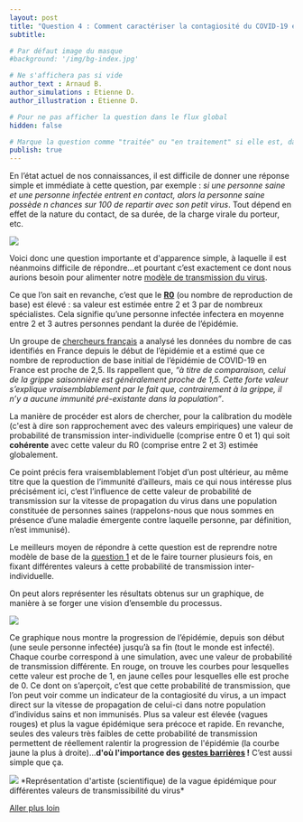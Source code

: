 ```yaml
---
layout: post
title: "Question 4 : Comment caractériser la contagiosité du COVID-19 et quel est l'effet de ce paramètre sur la diffusion du virus ?"
subtitle: 

# Par défaut image du masque
#background: '/img/bg-index.jpg'

# Ne s'affichera pas si vide
author_text : Arnaud B.
author_simulations : Etienne D.
author_illustration : Etienne D.

# Pour ne pas afficher la question dans le flux global
hidden: false

# Marque la question comme "traitée" ou "en traitement" si elle est, dans cette ordre, publiée ou non
publish: true
---
```


En l’état actuel de nos connaissances, il est difficile de donner une réponse simple et immédiate à cette question, par exemple : *si une personne saine et une personne infectée entrent en contact, alors la personne saine possède n chances sur 100 de repartir avec son petit virus*. 
Tout dépend en effet de la nature du contact, de sa durée, de la charge virale du porteur, etc. 

<img src="{{ '/img/posts/Q1_2.jpg' | prepend: site.baseurl | replace: '//', '/' }}" class="half-size">

Voici donc une question importante et d'apparence simple, à laquelle il est néanmoins difficile de répondre...et pourtant c’est exactement ce dont nous aurions besoin pour alimenter notre [modèle de transmission du virus](https://covprehension.org/2020/03/24/q1.html).

Ce que l’on sait en revanche, c’est que le [**R0**](https://fr.wikipedia.org/wiki/Mod%C3%A8les_compartimentaux_en_%C3%A9pid%C3%A9miologie) (ou nombre de reproduction de base) est élevé : sa valeur est estimée entre 2 et 3 par de nombreux spécialistes. Cela signifie qu’une personne infectée infectera en moyenne entre 2 et 3 autres personnes pendant la durée de l’épidémie.

Un groupe de [chercheurs français](http://alizon.ouvaton.org/Rapport1_R0_France.html) a analysé les données du nombre de cas identifiés en France depuis le début de l’épidémie et a estimé que ce nombre de reproduction de base initial de l’épidémie de COVID-19 en France est proche de 2,5. 
Ils rappellent que, *“à titre de comparaison, celui de la grippe saisonnière est généralement proche de 1,5. Cette forte valeur s’explique vraisemblablement par le fait que, contrairement à la grippe, il n’y a aucune immunité pré-existante dans la population”*.

La manière de procéder est alors de chercher, pour la calibration du modèle (c'est à dire son rapprochement avec des valeurs empiriques) une valeur de probabilité de transmission inter-individuelle (comprise entre 0 et 1) qui soit **cohérente** avec cette valeur du R0 (comprise entre 2 et 3) estimée globalement. 

Ce point précis fera vraisemblablement l’objet d’un post ultérieur, au même titre que la question de l’immunité d’ailleurs, mais ce qui nous intéresse plus précisément ici, c’est l’influence de cette valeur de probabilité de transmission sur la vitesse de propagation du virus dans une population constituée de personnes saines (rappelons-nous que nous sommes en présence d’une maladie émergente contre laquelle personne, par définition, n’est immunisé).

Le meilleurs moyen de répondre à cette question est de reprendre notre modèle de base de la [question 1](https://covprehension.org/2020/03/24/q1.html) et de le faire tourner plusieurs fois, en fixant différentes valeurs à cette probabilité de transmission inter-individuelle.

On peut alors représenter les résultats obtenus sur un graphique, de manière à se forger une vision d’ensemble du processus.

<img src="{{ '/img/posts/Q4-1.png' | prepend: site.baseurl | replace: '//', '/' }}" class="full-size">

Ce graphique nous montre la progression de l’épidémie, depuis son début (une seule personne infectée) jusqu’à sa fin (tout le monde est infecté). Chaque courbe correspond à une simulation, avec une valeur de probabilité de transmission différente. En rouge, on trouve les courbes pour lesquelles cette valeur est proche de 1, en jaune celles pour lesquelles elle est proche de 0. Ce dont on s’aperçoit, c’est que cette probabilité de transmission, que l’on peut voir comme un indicateur de la contagiosité du virus, a un impact direct sur la vitesse de propagation de celui-ci dans notre population d’individus sains et non immunisés. Plus sa valeur est élevée (vagues rouges) et plus la vague épidémique sera précoce et rapide. En revanche, seules des valeurs très faibles de cette probabilité de transmission permettent de réellement ralentir la progression de l'épidémie (la courbe jaune la plus à droite)...**d'où l'importance des [gestes barrières](https://www.who.int/fr/emergencies/diseases/novel-coronavirus-2019/advice-for-public) !**
C’est aussi simple que ça.

<img src="{{ '/img/posts/Q4-2.gif' | prepend: site.baseurl | replace: '//', '/' }}" class="half-size">
*Représentation d'artiste (scientifique) de la vague épidémique pour différentes valeurs de transmissibilité du virus*

<a href="{% post_url 2020-03-26-q1-1 %}" class="btn btn-primary">Aller plus loin</a>
